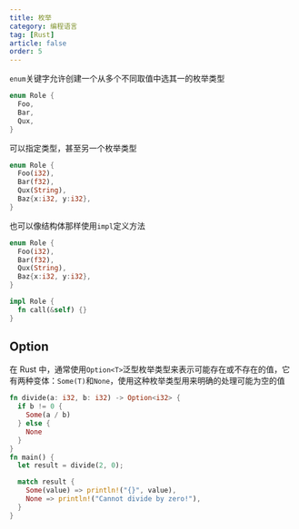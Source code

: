 ```yaml
---
title: 枚举
category: 编程语言
tag: [Rust]
article: false
order: 5
---
```


`enum`关键字允许创建一个从多个不同取值中选其一的枚举类型

```rust
enum Role {
  Foo,
  Bar,
  Qux,
}
```

可以指定类型，甚至另一个枚举类型

```rust
enum Role {
  Foo(i32),
  Bar(f32),
  Qux(String),
  Baz{x:i32, y:i32},
}
```

也可以像结构体那样使用`impl`定义方法

```rust
enum Role {
  Foo(i32),
  Bar(f32),
  Qux(String),
  Baz{x:i32, y:i32},
}

impl Role {
  fn call(&self) {}
}
```

## Option

在 Rust 中，通常使用`Option<T>`泛型枚举类型来表示可能存在或不存在的值，它有两种变体：`Some(T)`和`None`，使用这种枚举类型用来明确的处理可能为空的值

```rust
fn divide(a: i32, b: i32) -> Option<i32> {
  if b != 0 {
    Some(a / b)
  } else {
    None
  }
}
fn main() {
  let result = divide(2, 0);

  match result {
    Some(value) => println!("{}", value),
    None => println!("Cannot divide by zero!"),
  }
}
```
